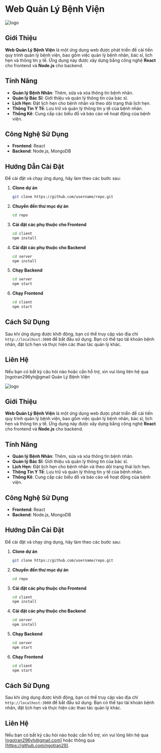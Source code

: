# Web Quản Lý Bệnh Viện

![logo](https://github.com/user-attachments/assets/e4439a33-bf19-4160-9122-c89a4f800c65)


## Giới Thiệu

**Web Quản Lý Bệnh Viện** là một ứng dụng web được phát triển để cải tiến quy trình quản lý bệnh viện, bao gồm việc quản lý bệnh nhân, bác sĩ, lịch hẹn và thông tin y tế. Ứng dụng này được xây dựng bằng công nghệ **React** cho frontend và **Node.js** cho backend.

## Tính Năng

- **Quản lý Bệnh Nhân**: Thêm, sửa và xóa thông tin bệnh nhân.
- **Quản lý Bác Sĩ**: Giới thiệu và quản lý thông tin của bác sĩ.
- **Lịch Hẹn**: Đặt lịch hẹn cho bệnh nhân và theo dõi trạng thái lịch hẹn.
- **Thông Tin Y Tế**: Lưu trữ và quản lý thông tin y tế của bệnh nhân.
- **Thống Kê**: Cung cấp các biểu đồ và báo cáo về hoạt động của bệnh viện.

## Công Nghệ Sử Dụng

- **Frontend**: React
- **Backend**: Node.js, MongoDB

## Hướng Dẫn Cài Đặt

Để cài đặt và chạy ứng dụng, hãy làm theo các bước sau:

1. **Clone dự án**
    ```bash
    git clone https://github.com/username/repo.git
    ```
  
2. **Chuyển đến thư mục dự án**
    ```bash
    cd repo
    ```
  
3. **Cài đặt các phụ thuộc cho Frontend**
    ```bash
    cd client
    npm install
    ```

4. **Cài đặt các phụ thuộc cho Backend**
    ```bash
    cd server
    npm install
    ```

5. **Chạy Backend**
    ```bash
    cd server
    npm start
    ```

6. **Chạy Frontend**
    ```bash
    cd client
    npm start
    ```

## Cách Sử Dụng

Sau khi ứng dụng được khởi động, bạn có thể truy cập vào địa chỉ `http://localhost:3000` để bắt đầu sử dụng. Bạn có thể tạo tài khoản bệnh nhân, đặt lịch hẹn và thực hiện các thao tác quản lý khác.

## Liên Hệ

Nếu bạn có bất kỳ câu hỏi nào hoặc cần hỗ trợ, xin vui lòng liên hệ qua [ngotran296yh@gmail Quản Lý Bệnh Viện

![logo](https://github.com/user-attachments/assets/e4439a33-bf19-4160-9122-c89a4f800c65)


## Giới Thiệu

**Web Quản Lý Bệnh Viện** là một ứng dụng web được phát triển để cải tiến quy trình quản lý bệnh viện, bao gồm việc quản lý bệnh nhân, bác sĩ, lịch hẹn và thông tin y tế. Ứng dụng này được xây dựng bằng công nghệ **React** cho frontend và **Node.js** cho backend.

## Tính Năng

- **Quản lý Bệnh Nhân**: Thêm, sửa và xóa thông tin bệnh nhân.
- **Quản lý Bác Sĩ**: Giới thiệu và quản lý thông tin của bác sĩ.
- **Lịch Hẹn**: Đặt lịch hẹn cho bệnh nhân và theo dõi trạng thái lịch hẹn.
- **Thông Tin Y Tế**: Lưu trữ và quản lý thông tin y tế của bệnh nhân.
- **Thống Kê**: Cung cấp các biểu đồ và báo cáo về hoạt động của bệnh viện.

## Công Nghệ Sử Dụng

- **Frontend**: React
- **Backend**: Node.js, MongoDB

## Hướng Dẫn Cài Đặt

Để cài đặt và chạy ứng dụng, hãy làm theo các bước sau:

1. **Clone dự án**
    ```bash
    git clone https://github.com/username/repo.git
    ```
  
2. **Chuyển đến thư mục dự án**
    ```bash
    cd repo
    ```
  
3. **Cài đặt các phụ thuộc cho Frontend**
    ```bash
    cd client
    npm install
    ```

4. **Cài đặt các phụ thuộc cho Backend**
    ```bash
    cd server
    npm install
    ```

5. **Chạy Backend**
    ```bash
    cd server
    npm start
    ```

6. **Chạy Frontend**
    ```bash
    cd client
    npm start
    ```

## Cách Sử Dụng

Sau khi ứng dụng được khởi động, bạn có thể truy cập vào địa chỉ `http://localhost:3000` để bắt đầu sử dụng. Bạn có thể tạo tài khoản bệnh nhân, đặt lịch hẹn và thực hiện các thao tác quản lý khác.

## Liên Hệ

Nếu bạn có bất kỳ câu hỏi nào hoặc cần hỗ trợ, xin vui lòng liên hệ qua [ngotran296yh@gmail.com] hoặc thông qua [https://github.com/ngotran29].

